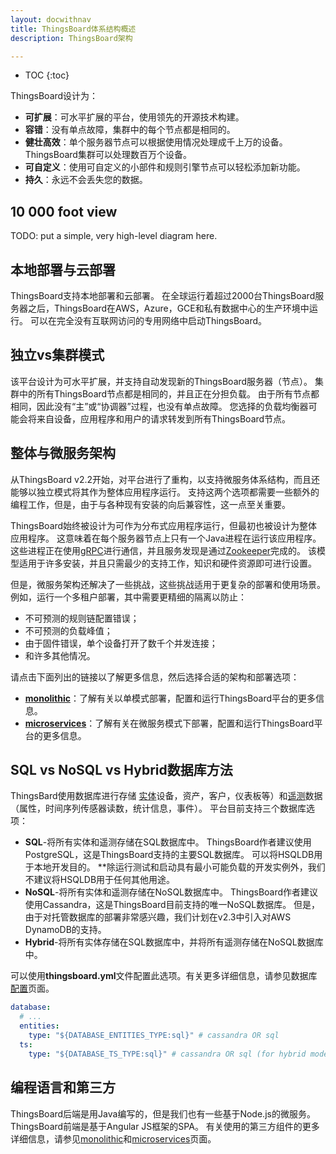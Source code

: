 ```yaml
---
layout: docwithnav
title: ThingsBoard体系结构概述
description: ThingsBoard架构

---
```


* TOC
{:toc}


ThingsBoard设计为：

* **可扩展**：可水平扩展的平台，使用领先的开源技术构建。
* **容错**：没有单点故障，集群中的每个节点都是相同的。
* **健壮高效**：单个服务器节点可以根据使用情况处理成千上万的设备。
ThingsBoard集群可以处理数百万个设备。
* **可自定义**：使用可自定义的小部件和规则引擎节点可以轻松添加新功能。
* **持久**：永远不会丢失您的数据。

## 10 000 foot view

TODO: put a simple, very high-level diagram here.

## 本地部署与云部署

ThingsBoard支持本地部署和云部署。
在全球运行着超过2000台ThingsBoard服务器之后，ThingsBoard在AWS，Azure，GCE和私有数据中心的生产环境中运行。
可以在完全没有互联网访问的专用网络中启动ThingsBoard。

## 独立vs集群模式

该平台设计为可水平扩展，并支持自动发现新的ThingsBoard服务器（节点）。
集群中的所有ThingsBoard节点都是相同的，并且正在分担负载。
由于所有节点都相同，因此没有“主”或“协调器”过程，也没有单点故障。
您选择的负载均衡器可能会将来自设备，应用程序和用户的请求转发到所有ThingsBoard节点。

## 整体与微服务架构

从ThingsBoard v2.2开始，对平台进行了重构，以支持微服务体系结构，而且还能够以独立模式将其作为整体应用程序运行。
支持这两个选项都需要一些额外的编程工作，但是，由于与各种现有安装的向后兼容性，这一点至关重要。

ThingsBoard始终被设计为可作为分布式应用程序运行，但最初也被设计为整体应用程序。
这意味着在每个服务器节点上只有一个Java进程在运行该应用程序。
这些进程正在使用[gRPC](https://grpc.io/)进行通信，并且服务发现是通过[Zookeeper](https://zookeeper.apache.org/)完成的。
该模型适用于许多安装，并且只需最少的支持工作，知识和硬件资源即可进行设置。

但是，微服务架构还解决了一些挑战，这些挑战适用于更复杂的部署和使用场景。
例如，运行一个多租户部署，其中需要更精细的隔离以防止：

* 不可预测的规则链配置错误；
* 不可预测的负载峰值；
* 由于固件错误，单个设备打开了数千个并发连接；
* 和许多其他情况。
 
请点击下面列出的链接以了解更多信息，然后选择合适的架构和部署选项：

* [**monolithic**](/docs/reference/monolithic)：了解有关以单模式部署，配置和运行ThingsBoard平台的更多信息。
* [**microservices**](/docs/reference/msa)：了解有关在微服务模式下部署，配置和运行ThingsBoard平台的更多信息。

## SQL vs NoSQL vs Hybrid数据库方法

ThingsBard使用数据库进行存储
[实体](/docs/user-guide/entities-and-relations/)设备，资产，客户，仪表板等）和[遥测](/docs/user-guide/telemetry/)数据（属性，时间序列传感器读数，统计信息，事件）。
平台目前支持三个数据库选项：

* **SQL**-将所有实体和遥测存储在SQL数据库中。 ThingsBoard作者建议使用PostgreSQL，这是ThingsBoard支持的主要SQL数据库。
可以将HSQLDB用于本地开发目的。 **除运行测试和启动具有最小可能负载的开发实例外，我们不建议将HSQLDB用于任何其他用途。
* **NoSQL**-将所有实体和遥测存储在NoSQL数据库中。 ThingsBoard作者建议使用Cassandra，这是ThingsBoard目前支持的唯一NoSQL数据库。
但是，由于对托管数据库的部署非常感兴趣，我们计划在v2.3中引入对AWS DynamoDB的支持。
* **Hybrid**-将所有实体存储在SQL数据库中，并将所有遥测存储在NoSQL数据库中。

可以使用**thingsboard.yml**文件配置此选项。有关更多详细信息，请参见数据库[配置](/docs/user-guide/install/config/)页面。

```yaml
database:
  # ...
  entities:
    type: "${DATABASE_ENTITIES_TYPE:sql}" # cassandra OR sql
  ts:
    type: "${DATABASE_TS_TYPE:sql}" # cassandra OR sql (for hybrid mode, only this value should be cassandra)
```

## 编程语言和第三方

ThingsBoard后端是用Java编写的，但是我们也有一些基于Node.js的微服务。 ThingsBoard前端是基于Angular JS框架的SPA。
有关使用的第三方组件的更多详细信息，请参见[monolithic](/docs/reference/monolithic)和[microservices](/docs/reference/monolithic)页面。